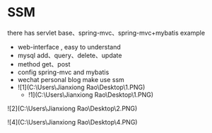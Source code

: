 # SSM
there has servlet base、spring-mvc、spring-mvc+mybatis example
* web-interface , easy to understand
* mysql add、query、delete、update
* method  get、post
* config spring-mvc and mybatis
* wechat personal blog make use ssm
* ![1](C:\Users\Jianxiong Rao\Desktop\1.PNG)
  * !1](C:\Users\Jianxiong Rao\Desktop\1.PNG)

![2](C:\Users\Jianxiong Rao\Desktop\2.PNG)

![4](C:\Users\Jianxiong Rao\Desktop\4.PNG)